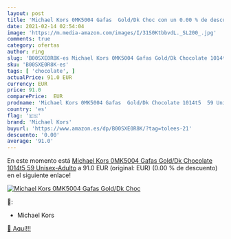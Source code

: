```yaml
---
layout: post
title: 'Michael Kors 0MK5004 Gafas  Gold/Dk Choc con un 0.00 % de descuento'
date: 2021-02-14 02:54:04
image: 'https://m.media-amazon.com/images/I/31S0KtbbvdL._SL200_.jpg'
comments: true
category: ofertas
author: ring
slug: 'B00SXE0R8K-es Michael Kors 0MK5004 Gafas Gold/Dk Chocolate 1014t5 59...'
sku: 'B00SXE0R8K-es'
tags: [ 'chocolate', ]
actualPrice: 91.0 EUR
currency: EUR
price: 91.0
comparePrice:  EUR
prodname: 'Michael Kors 0MK5004 Gafas  Gold/Dk Chocolate 1014t5  59 Unisex-Adulto'
country: 'es'
flag: '🇪🇸'
brand: 'Michael Kors'
buyurl: 'https://www.amazon.es/dp/B00SXE0R8K/?tag=tolees-21'
descuento: '0.00'
average: '91.0'
---
```


En este momento está [Michael Kors 0MK5004 Gafas  Gold/Dk Chocolate 1014t5  59 Unisex-Adulto](https://www.amazon.es/dp/B00SXE0R8K/?tag=tolees-21) a 91.0 EUR (original:  EUR) (0.00 %  de descuento) en el siguiente enlace!

[![Michael Kors 0MK5004 Gafas  Gold/Dk Choc](https://m.media-amazon.com/images/I/31S0KtbbvdL._SL200_.jpg)](https://www.amazon.es/dp/B00SXE0R8K/?tag=tolees-21)

🔎:

- Michael Kors

[🛒 Aquí!!!](https://www.amazon.es/dp/B00SXE0R8K/?tag=tolees-21)
